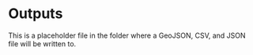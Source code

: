 # Outputs

This is a placeholder file in the folder where a GeoJSON, CSV, and JSON file will be written to.